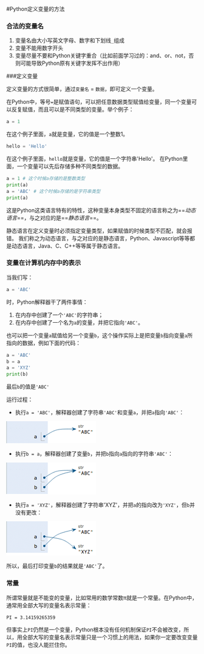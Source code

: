 #Python定义变量的方法

### 合法的变量名

1. 变量名由大小写英文字母、数字和下划线`_`组成
2. 变量不能用数字开头
3. 变量尽量不要和Python关键字重合（比如前面学习过的：and、or、not，否则可能导致Python原有关键字发挥不出作用）

###定义变量

定义变量的方式很简单，通过`变量名` = `数据`，即可定义一个变量。

在Python中，等号`=`是赋值语句，可以把任意数据类型赋值给变量，同一个变量可以反复赋值，而且可以是不同类型的变量。举个例子：

```python
a = 1
```

在这个例子里面，`a`就是变量，它的值是一个整数1。

```python
hello = 'Hello'
```

在这个例子里面，`hello`就是变量，它的值是一个字符串'Hello'。
在Python里面，一个变量可以先后存储多种不同类型的数据。

```python
a = 1 # 这个时候a存储的是整数类型
print(a)
a = 'ABC' # 这个时候a存储的是字符串类型
print(a)
```

这是Python这类语言特有的特性，这种变量本身类型不固定的语言称之为==*动态语言*==，与之对应的是==*静态语言*==。

静态语言在定义变量时必须指定变量类型，如果赋值的时候类型不匹配，就会报错。 我们称之为动态语言，与之对应的是静态语言，Python、Javascript等等都是动态语言，Java、C、C++等等属于静态语言。

### 变量在计算机内存中的表示

当我们写：

```python
a = 'ABC'
```

时，Python解释器干了两件事情：

1. 在内存中创建了一个`'ABC'`的字符串；
2. 在内存中创建了一个名为`a`的变量，并把它指向`'ABC'`。

也可以把一个变量`a`赋值给另一个变量`b`，这个操作实际上是把变量`b`指向变量`a`所指向的数据，例如下面的代码： 

```python
a = 'ABC'
b = a
a = 'XYZ'
print(b)
```

最后`b`的值是`'ABC'` 

运行过程：

- 执行`a = 'ABC'`，解释器创建了字符串`'ABC'`和变量`a`，并把`a`指向`'ABC'`：

![py-var-code-1](0-1656377095567.png)

- 执行`b = a`，解释器创建了变量`b`，并把`b`指向`a`指向的字符串`'ABC'`：

![py-var-code-2](0.png)

- 执行`a = 'XYZ'`，解释器创建了字符串'XYZ'，并把`a`的指向改为`'XYZ'`，但`b`并没有更改：

![py-var-code-3](0-1656377095583.png)

所以，最后打印变量`b`的结果就是`'ABC'`了。

### 常量

所谓常量就是不能变的变量，比如常用的数学常数π就是一个常量。在Python中，通常用全部大写的变量名表示常量：

```
PI = 3.14159265359
```

但事实上`PI`仍然是一个变量，Python根本没有任何机制保证`PI`不会被改变，所以，用全部大写的变量名表示常量只是一个习惯上的用法，如果你一定要改变变量`PI`的值，也没人能拦住你。
